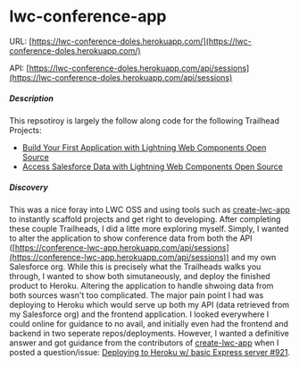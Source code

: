 # lwc-conference-app

URL: [https://lwc-conference-doles.herokuapp.com/](https://lwc-conference-doles.herokuapp.com/)

API: [https://lwc-conference-doles.herokuapp.com/api/sessions](https://lwc-conference-doles.herokuapp.com/api/sessions)

##### Description

This repsotiroy is largely the follow along code for the following Trailhead Projects:

- [Build Your First Application with Lightning Web Components Open Source](https://trailhead.salesforce.com/en/content/learn/projects/build-your-first-app-with-lightning-web-components-open-source?trail_id=build-apps-lightning-web-components-open-source)
- [Access Salesforce Data with Lightning Web Components Open Source](https://trailhead.salesforce.com/en/content/learn/projects/access-salesforce-data-with-lightning-web-components-open-source?trail_id=build-apps-lightning-web-components-open-source)

##### Discovery

This was a nice foray into LWC OSS and using tools such as [create-lwc-app](https://github.com/muenzpraeger/create-lwc-app) to instantly scaffold projects and get right to developing. After completing these couple Trailheads, I did a litte more exploring myself. Simply, I wanted to alter the application to show conference data from both the API ([https://conference-lwc-app.herokuapp.com/api/sessions](https://conference-lwc-app.herokuapp.com/api/sessions)) and my own Salesforce org. While this is precisely what the Trailheads walks you through, I wanted to show both simutaneously, and deploy the finished product to Heroku. Altering the application to handle shwoing data from both sources wasn't too complicated. The major pain point I had was deploying to Heroku which would serve up both my API (data retrieved from my Salesforce org) and the frontend application. I looked everywhere I could online for guidance to no avail, and initially even had the frontend and backend in two seperate repos/deployments. However, I wanted a definitive answer and got guidance from the contributors of [create-lwc-app](https://github.com/muenzpraeger/create-lwc-app) when I posted a question/issue: [Deploying to Heroku w/ basic Express server #921](https://github.com/muenzpraeger/create-lwc-app/issues/921).
